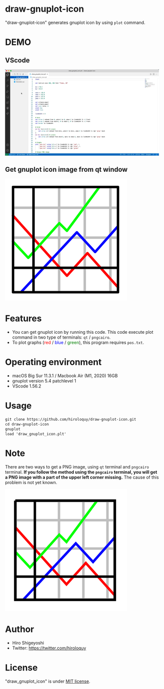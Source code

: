 # draw-gnuplot-icon
"draw-gnuplot-icon" generates gnuplot icon by using `plot` command.

# DEMO
## VScode
![demo](demo.gif)

## Get gnuplot icon image from qt window
![png_in_qt](icon.png)

# Features
- You can get gnuplot icon by running this code.
This code execute plot command in two type of terminals: `qt` / `pngcairo`.
- To plot graphs (<span style="color: red; ">red</span> / <span style="color: blue; ">blue</span> / <span style="color: green; ">green</span>), this program requires `pos.txt`.

# Operating environment
<!-- # Requirement -->
- macOS Big Sur 11.3.1 / Macbook Air (M1, 2020) 16GB
- gnuplot version 5.4 patchlevel 1
- VScode 1.56.2

<!-- # Installation -->

# Usage
```
git clone https://github.com/hiroloquy/draw-gnuplot-icon.git
cd draw-gnuplot-icon
gnuplot
load 'draw_gnuplot_icon.plt'
```

# Note
There are two ways to get a PNG image, using `qt` terminal and `pngcairo` terminal.
**If you follow the method using the `pngcairo` terminal, you will get a PNG image with a part of the upper left corner missing.** The cause of this problem is not yet known.

![fault](icon_pngcairo.png)
 
# Author
* Hiro Shigeyoshi
* Twitter: https://twitter.com/hiroloquy
 
# License
"draw_gnuplot_icon" is under [MIT license](https://github.com/hiroloquy/draw-gnuplot-icon/blob/master/LICENSE).
 

